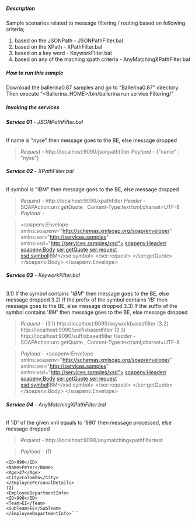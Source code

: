 ##### **Description**
Sample scenarios related to message filtering / routing based on following criteria;
1. based on the JSONPath - JSONPathFilter.bal
2. based on the XPath - XPathFilter.bal
3. based on a key word - KeyworkFilter.bal
4. based on any of the maching xpath criteria - AnyMatchingXPathFilter.bal

##### **How to run this sample**

Download the ballerina0.87 samples and go to "Ballerina0.87" directory. Then execute "<Ballerina_HOME>/bin/ballerina run service Filtering/"


##### **Invoking the services**

###### **Service 01** - JSONPathFilter.bal
If name is "nyse" then message goes to the BE, else message dropped
> _Request_ - http://localhost:9090/jsonpathfilter 
_Payload_ - {"name" : "nyse"}

###### **Service 02** - XPathFilter.bal
If symbol is "IBM" then message goes to the BE, else message dropped

> _Request_ - http://localhost:9090/xpathfilter 
_Header_ - SOAPAction:urn:getQuote , Content-Type:text/xml;charset=UTF-8
_Payload_ - 

> <soapenv:Envelope xmlns:soapenv="http://schemas.xmlsoap.org/soap/envelope/" xmlns:ser="http://services.samples" xmlns:xsd="http://services.samples/xsd">
   <soapenv:Header/>
   <soapenv:Body>
      <ser:getQuote>
         <!--Optional:-->
         <ser:request>
            <!--Optional:-->
            <xsd:symbol>IBM</xsd:symbol>
         </ser:request>
      </ser:getQuote>
   </soapenv:Body>
</soapenv:Envelope>

###### **Service 03** - KeyworkFilter.bal
3.1) If the symbol contains "_IBM_" then message goes to the BE, else message dropped
3.2) If the prefix of the symbol contains '_IB_' then message goes to the BE, else message dropped
3.3) If the suffix of the symbol contains '_BM_' then message goes to the BE, else message dropped
> _Request_ - (3.1) http://localhost:9090/keyworkbasedfilter (3.2) http://localhost:9090/prefixbasedfilter (3.3) http://localhost:9090/suffixbasedfilter
_Header_ - SOAPAction:urn:getQuote , Content-Type:text/xml;charset=UTF-8


> _Payload_ - 
<soapenv:Envelope xmlns:soapenv="http://schemas.xmlsoap.org/soap/envelope/" xmlns:ser="http://services.samples" xmlns:xsd="http://services.samples/xsd">
   <soapenv:Header/>
   <soapenv:Body>
      <ser:getQuote>
         <!--Optional:-->
         <ser:request>
            <!--Optional:-->
            <xsd:symbol>IBM</xsd:symbol>
         </ser:request>
      </ser:getQuote>
   </soapenv:Body>
</soapenv:Envelope> 

###### **Service 04** - AnyMatchingXPathFilter.bal
If 'ID' of the given xml equals to '990' then message processed, else message dropped
> _Request_ - http://localhost:9090/anymatchingxpathfiltertest 



> _Payload_ - 
(1) 
```<EmployeePersonalDetails>
<ID>990</ID>
<Name>Peter</Name>
<Age>27</Age>
<City>Colombo</City>
</EmployeePersonalDetails>
(2) 
<EmployeeDepartmentInfo>
<ID>990</ID>
<Team>EI</Team>
<SubTeam>EE</SubTeam>
</EmployeeDepartmentInfo>```
